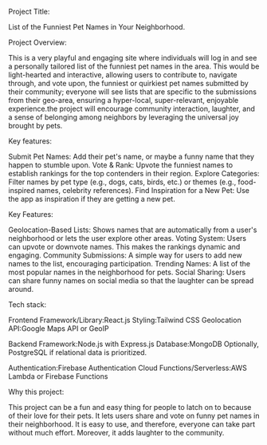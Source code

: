 Project Title:

 List of the Funniest Pet Names in Your Neighborhood.

Project Overview:

 This is a very playful and engaging site where individuals will log in and see a personally tailored list of the funniest pet names in the area. This would be light-hearted and interactive, allowing users to contribute to, navigate through, and vote upon, the funniest or quirkiest pet names submitted by their community; everyone will see lists that are specific to the submissions from their geo-area, ensuring a hyper-local, super-relevant, enjoyable experience.the project will encourage community interaction, laughter, and a sense of belonging among neighbors by leveraging the universal joy brought by pets. 

Key features:

Submit Pet Names: Add their pet's name, or maybe a funny name that they happen to stumble upon.
Vote & Rank: Upvote the funniest names to establish rankings for the top contenders in their region.
Explore Categories: Filter names by pet type (e.g., dogs, cats, birds, etc.) or themes (e.g., food-inspired names, celebrity references).
Find Inspiration for a New Pet: Use the app as inspiration if they are getting a new pet.

Key Features:

Geolocation-Based Lists: Shows names that are automatically from a user's neighborhood or lets the user explore other areas.
Voting System: Users can upvote or downvote names. This makes the rankings dynamic and engaging.
Community Submissions: A simple way for users to add new names to the list, encouraging participation.
Trending Names: A list of the most popular names in the neighborhood for pets.
Social Sharing: Users can share funny names on social media so that the laughter can be spread around.

Tech stack:

Frontend
Framework/Library:React.js 
Styling:Tailwind CSS 
Geolocation API:Google Maps API or GeoIP 

Backend
Framework:Node.js with Express.js 
Database:MongoDB 
Optionally, PostgreSQL if relational data is prioritized.

Authentication:Firebase Authentication 
Cloud Functions/Serverless:AWS Lambda or Firebase Functions 

Why this project:

This project can be a fun and easy thing for people to latch on to because of their love for their pets. It lets users share and vote on funny pet names in their neighborhood. It is easy to use, and therefore, everyone can take part without much effort. Moreover, it adds laughter to the community.